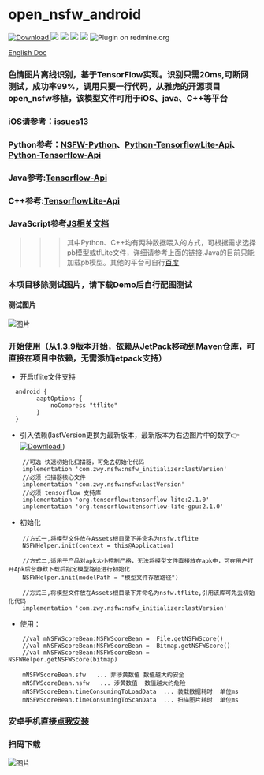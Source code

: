 # open_nsfw_android
[ ![Download](https://api.bintray.com/packages/devzwy/maven/nsfw/images/download.svg) ](https://bintray.com/devzwy/maven/nsfw/_latestVersion)  [![](https://img.shields.io/badge/Base-TensorFlow-brightgreen.svg)](https://github.com/devzwy/open_nsfw_android) [![](https://img.shields.io/badge/license-Apache%202-green.svg)](https://www.apache.org/licenses/LICENSE-2.0)
[![](https://img.shields.io/badge/%E4%BD%9C%E8%80%85-赵文贇-orange.svg)](https://github.com/devzwy/open_nsfw_android) [![](https://img.shields.io/badge/QQ-3648415-brightgreen.svg)](https://github.com/devzwy/open_nsfw_android) ![Plugin on redmine.org](https://img.shields.io/redmine/plugin/stars/redmine_xlsx_format_issue_exporter?color=1&logo=1)

[English Doc](https://github.com/devzwy/open_nsfw_android/blob/dev/README_EN.md)


### 色情图片离线识别，基于TensorFlow实现。识别只需20ms,可断网测试，成功率99%，调用只要一行代码，从雅虎的开源项目open_nsfw移植，该模型文件可用于iOS、java、C++等平台
### iOS请参考：[issues13](https://github.com/devzwy/open_nsfw_android/issues/13)
### Python参考：[NSFW-Python](https://github.com/devzwy/NSFW-Python)、[Python-TensorflowLite-Api](https://tensorflow.google.cn/api_docs/python/tf/lite)、[Python-Tensorflow-Api](https://tensorflow.google.cn/api_docs/python/tf)
### Java参考:[Tensorflow-Api](https://tensorflow.google.cn/api_docs/java/reference/org/tensorflow/package-summary)
### C++参考:[TensorflowLite-Api](https://tensorflow.google.cn/lite/api_docs/cc)
### JavaScript参考[JS相关文档](https://js.tensorflow.org/api/latest/)
>>> 其中Python、C++均有两种数据喂入的方式，可根据需求选择pb模型或tfLite文件，详细请参考上面的链接.Java的目前只能加载pb模型。其他的平台可自行[百度](https://www.baidu.com)
### 本项目移除测试图片，请下载Demo后自行配图测试  
#### 测试图片

![图片](https://github.com/devzwy/open_nsfw_android/blob/dev/img/demopic.png)


### 开始使用（从1.3.9版本开始，依赖从JetPack移动到Maven仓库，可直接在项目中依赖，无需添加jetpack支持）

- 开启tflite文件支持

```
  android {
        aaptOptions {
            noCompress "tflite"
        }
  }
```
- 引入依赖(lastVersion更换为最新版本，最新版本为右边图片中的数字👉[ ![Download](https://api.bintray.com/packages/devzwy/maven/nsfw/images/download.svg) ](https://bintray.com/devzwy/maven/nsfw/_latestVersion))

```
    //可选 快速初始化扫描器，可免去初始化代码
    implementation 'com.zwy.nsfw:nsfw_initializer:lastVersion'
    //必须 扫描器核心文件
    implementation 'com.zwy.nsfw:nsfw:lastVersion'
    //必须 tensorflow 支持库
    implementation 'org.tensorflow:tensorflow-lite:2.1.0'
    implementation 'org.tensorflow:tensorflow-lite-gpu:2.1.0'
```

- 初始化

```
    //方式一,将模型文件放在Assets根目录下并命名为nsfw.tflite
    NSFWHelper.init(context = this@Application)

    //方式二,适用于产品对apk大小控制严格，无法将模型文件直接放在apk中，可在用户打开Apk后台静默下载后指定模型路径进行初始化
    NSFWHelper.init(modelPath = "模型文件存放路径")

    //方式三,将模型文件放在Assets根目录下并命名为nsfw.tflite,引用该库可免去初始化代码
    implementation 'com.zwy.nsfw:nsfw_initializer:lastVersion'

```
- 使用：

```
    //val mNSFWScoreBean:NSFWScoreBean =  File.getNSFWScore()
    //val mNSFWScoreBean:NSFWScoreBean =  Bitmap.getNSFWScore()
    //val mNSFWScoreBean:NSFWScoreBean = NSFWHelper.getNSFWScore(bitmap)

    mNSFWScoreBean.sfw   ... 非涉黄数值 数值越大约安全
    mNSFWScoreBean.nsfw   ... 涉黄数值  数值越大约危险
    mNSFWScoreBean.timeConsumingToLoadData  ... 装载数据耗时  单位ms
    mNSFWScoreBean.timeConsumingToScanData  ... 扫描图片耗时  单位ms
```

### 安卓手机直接[点我安装](http://d.6short.com/q9cv)

### 扫码下载

![图片](https://github.com/devzwy/open_nsfw_android/blob/dev/img/2.png)
